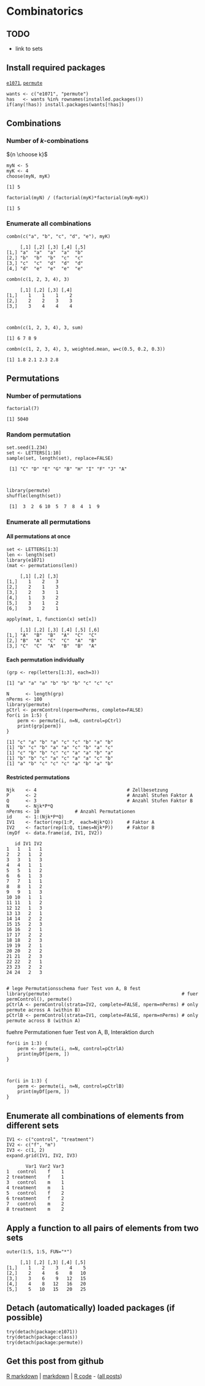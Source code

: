 Combinatorics
=========================

TODO
-------------------------

 - link to sets

Install required packages
-------------------------

[`e1071`](http://cran.r-project.org/package=e1071), [`permute`](http://cran.r-project.org/package=permute)


    wants <- c("e1071", "permute")
    has   <- wants %in% rownames(installed.packages())
    if(any(!has)) install.packages(wants[!has])


Combinations
-------------------------

### Number of $k$-combinations

${n \choose k}$


    myN <- 5
    myK <- 4
    choose(myN, myK)

    [1] 5

    factorial(myN) / (factorial(myK)*factorial(myN-myK))

    [1] 5


### Enumerate all combinations


    combn(c("a", "b", "c", "d", "e"), myK)

         [,1] [,2] [,3] [,4] [,5]
    [1,] "a"  "a"  "a"  "a"  "b" 
    [2,] "b"  "b"  "b"  "c"  "c" 
    [3,] "c"  "c"  "d"  "d"  "d" 
    [4,] "d"  "e"  "e"  "e"  "e" 

    combn(c(1, 2, 3, 4), 3)

         [,1] [,2] [,3] [,4]
    [1,]    1    1    1    2
    [2,]    2    2    3    3
    [3,]    3    4    4    4



    combn(c(1, 2, 3, 4), 3, sum)

    [1] 6 7 8 9

    combn(c(1, 2, 3, 4), 3, weighted.mean, w=c(0.5, 0.2, 0.3))

    [1] 1.8 2.1 2.3 2.8


Permutations
-------------------------

### Number of permutations


    factorial(7)

    [1] 5040


### Random permutation


    set.seed(1.234)
    set <- LETTERS[1:10]
    sample(set, length(set), replace=FALSE)

     [1] "C" "D" "E" "G" "B" "H" "I" "F" "J" "A"



    library(permute)
    shuffle(length(set))

     [1]  3  2  6 10  5  7  8  4  1  9


### Enumerate all permutations
#### All permutations at once

    set <- LETTERS[1:3]
    len <- length(set)
    library(e1071)
    (mat <- permutations(len))

         [,1] [,2] [,3]
    [1,]    1    2    3
    [2,]    2    1    3
    [3,]    2    3    1
    [4,]    1    3    2
    [5,]    3    1    2
    [6,]    3    2    1

    apply(mat, 1, function(x) set[x])

         [,1] [,2] [,3] [,4] [,5] [,6]
    [1,] "A"  "B"  "B"  "A"  "C"  "C" 
    [2,] "B"  "A"  "C"  "C"  "A"  "B" 
    [3,] "C"  "C"  "A"  "B"  "B"  "A" 


#### Each permutation individually


    (grp <- rep(letters[1:3], each=3))

    [1] "a" "a" "a" "b" "b" "b" "c" "c" "c"

    N      <- length(grp)
    nPerms <- 100
    library(permute)
    pCtrl <- permControl(nperm=nPerms, complete=FALSE)
    for(i in 1:5) {
        perm <- permute(i, n=N, control=pCtrl)
        print(grp[perm])
    }

    [1] "c" "a" "b" "a" "c" "c" "b" "a" "b"
    [1] "b" "c" "b" "a" "a" "c" "b" "a" "c"
    [1] "c" "b" "b" "c" "c" "a" "a" "b" "a"
    [1] "b" "b" "c" "a" "c" "a" "a" "c" "b"
    [1] "a" "b" "c" "c" "c" "a" "b" "a" "b"


#### Restricted permutations


    Njk    <- 4                                 # Zellbesetzung
    P      <- 2                                 # Anzahl Stufen Faktor A
    Q      <- 3                                 # Anzahl Stufen Faktor B
    N      <- Njk*P*Q
    nPerms <- 10             # Anzahl Permutationen
    id     <- 1:(Njk*P*Q)
    IV1    <- factor(rep(1:P,  each=Njk*Q))     # Faktor A
    IV2    <- factor(rep(1:Q, times=Njk*P))     # Faktor B
    (myDf  <- data.frame(id, IV1, IV2))

       id IV1 IV2
    1   1   1   1
    2   2   1   2
    3   3   1   3
    4   4   1   1
    5   5   1   2
    6   6   1   3
    7   7   1   1
    8   8   1   2
    9   9   1   3
    10 10   1   1
    11 11   1   2
    12 12   1   3
    13 13   2   1
    14 14   2   2
    15 15   2   3
    16 16   2   1
    17 17   2   2
    18 18   2   3
    19 19   2   1
    20 20   2   2
    21 21   2   3
    22 22   2   1
    23 23   2   2
    24 24   2   3

    
    # lege Permutationsschema fuer Test von A, B fest
    library(permute)                                                # fuer permControl(), permute()
    pCtrlA <- permControl(strata=IV2, complete=FALSE, nperm=nPerms) # only permute across A (within B)
    pCtrlB <- permControl(strata=IV1, complete=FALSE, nperm=nPerms) # only permute across B (within A)


fuehre Permutationen fuer Test von A, B, Interaktion durch

    for(i in 1:3) {
        perm <- permute(i, n=N, control=pCtrlA)
        print(myDf[perm, ])
    }



    for(i in 1:3) {
        perm <- permute(i, n=N, control=pCtrlB)
        print(myDf[perm, ])
    }


Enumerate all combinations of elements from different sets
-------------------------


    IV1 <- c("control", "treatment")
    IV2 <- c("f", "m")
    IV3 <- c(1, 2)
    expand.grid(IV1, IV2, IV3)

           Var1 Var2 Var3
    1   control    f    1
    2 treatment    f    1
    3   control    m    1
    4 treatment    m    1
    5   control    f    2
    6 treatment    f    2
    7   control    m    2
    8 treatment    m    2


Apply a function to all pairs of elements from two sets
-------------------------


    outer(1:5, 1:5, FUN="*")

         [,1] [,2] [,3] [,4] [,5]
    [1,]    1    2    3    4    5
    [2,]    2    4    6    8   10
    [3,]    3    6    9   12   15
    [4,]    4    8   12   16   20
    [5,]    5   10   15   20   25


Detach (automatically) loaded packages (if possible)
-------------------------


    try(detach(package:e1071))
    try(detach(package:class))
    try(detach(package:permute))


Get this post from github
----------------------------------------------

[R markdown](https://github.com/dwoll/RExRepos/raw/master/Rmd/combinatorics.Rmd) | [markdown](https://github.com/dwoll/RExRepos/raw/master/md/combinatorics.md) | [R code](https://github.com/dwoll/RExRepos/raw/master/R/combinatorics.R) - ([all posts](https://github.com/dwoll/RExRepos))
